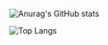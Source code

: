 
![Anurag's GitHub stats](https://github-stats-aph2-fix3ehkm6-12ya.vercel.app/api?username=12ya&show=reviews,discussions_started,discussions_answered,prs_merged,prs_merged_percentage&show_icons=true&theme=onedark)

![Top Langs](https://github-readme-stats.vercel.app/api/top-langs/?username=12ya&layout=compact&show_icons=true&theme=onedark)


